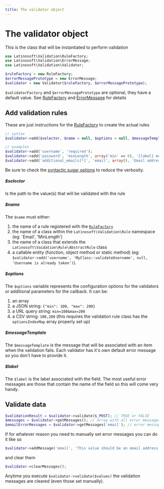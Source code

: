 ```yaml
---
title: The validator object
---
```


# The validator object

This is the class that will be instantiated to perform validation

```php
use Latinosoft\Validation\RuleFactory;
use Latinosoft\Validation\ErrorMessage;
use Latinosoft\Validation\Validator;

$ruleFactory = new RuleFactory;
$errorMessagePrototype = new ErrorMessage;
$validator = new Validator($ruleFactory, $errorMessagePrototype);
```

`$validatorFactory` and `$errorMessagePrototype` are optional, they have a default value.
See [RuleFactory](rule_factory.md) and [ErrorMessage](error_message.md) for details

## Add validation rules

These are just instructions for the [RuleFactory](rule_factory.md) to create the actual rules

```php
// syntax
$validator->add($selector, $name = null, $options = null, $messageTemplate = null, $label = null);

// examples
$validator->add('username', 'required');
$validator->add('password', 'minLength', array('min' => 6), '{label} must have at least {min} characters', 'Password');
$validator->add('additional_emails[*]', 'email', array(), 'Email address is not valid');
```

Be sure to check the [syntactic sugar options](syntactic_sugar.md) to reduce the verbosity.

##### $selector

Is the path to the value(s) that will be validated with the rule

##### $name

The <code>$name</code> must either:
1. the name of a rule registered with the [`RuleFactory`](rule_factory.md)
2. the name of a class within the `Latinosoft\Validation\Rule` namespace (eg: `Email', 'MinLength') 
3. the name of a class that extends the `Latinosoft\Vaidation\Rule\AbstractRule` class
4. a callable entity (function, object method or static method) (eg: `$validator->add('username', 'MyClass::validateUsername', null, 'Username is already taken')`).

##### $options
The <code>$options</code> variable represents the configuration options for the validators or additional parameters for the callback. It can be:

1. an array
2. a JSON string: `{"min": 100, "max": 200}`
3. a URL query string: `min=100&max=200`
4. a CSV string: `100,200` (this requires the validation rule class has the `optionsIndexMap` array properly set up)


##### $messageTemplate
The <code>$messageTemplate</code> is the message that will be associated with an item when the validation fails. 
Each validator has it's own default error message so you don't have to provide it.

##### $label
The <code>$label</code> is the label associated with the field. 
The most useful error messages are those that contain the name of the field so this will come very handy.


## Validate data

```php
$validationResult = $validator->validate($_POST); // TRUE or FALSE
$messages = $validator->getMessages(); // array with all error messages
$emailErrorMessages = $validator->getMessages('email'); // error messages for the email address
```

If for whatever reason you need to manually set error messages you can do it like so
```php
$validator->addMessage('email', 'This value should be an email address');
```
and clear them
```php
$validator->clearMessages();
```

Anytime you execute `$validator->validate($values)` the validation messages are cleared (even those set manually).
